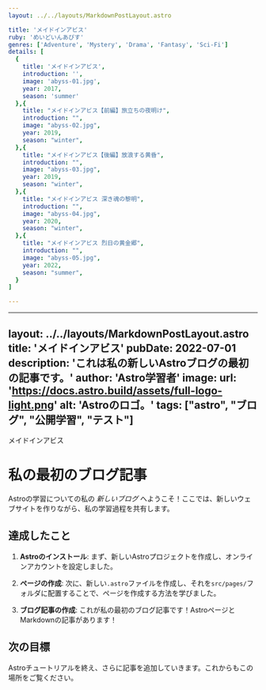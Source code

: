 ```yaml
---
layout: ../../layouts/MarkdownPostLayout.astro

title: 'メイドインアビス'
ruby: 'めいどいんあびす'
genres: ['Adventure', 'Mystery', 'Drama', 'Fantasy', 'Sci-Fi']
details: [
  {
    title: 'メイドインアビス',
    introduction: '',
    image: 'abyss-01.jpg',
    year: 2017,
    season: 'summer'
  },{
    title: "メイドインアビス【前編】旅立ちの夜明け",
    introduction: "",
    image: "abyss-02.jpg",
    year: 2019,
    season: "winter",
  },{
    title: "メイドインアビス【後編】放浪する黄昏",
    introduction: "",
    image: "abyss-03.jpg",
    year: 2019,
    season: "winter",
  },{
    title: "メイドインアビス 深き魂の黎明",
    introduction: "",
    image: "abyss-04.jpg",
    year: 2020,
    season: "winter",
  },{
    title: "メイドインアビス 烈日の黄金郷",
    introduction: "",
    image: "abyss-05.jpg",
    year: 2022,
    season: "summer",
  }
]

---
```


---
layout: ../../layouts/MarkdownPostLayout.astro
title: 'メイドインアビス'
pubDate: 2022-07-01
description: 'これは私の新しいAstroブログの最初の記事です。'
author: 'Astro学習者'
image:
    url: 'https://docs.astro.build/assets/full-logo-light.png'
    alt: 'Astroのロゴ。'
tags: ["astro", "ブログ", "公開学習", "テスト"]
---
メイドインアビス




# 私の最初のブログ記事

Astroの学習についての私の _新しいブログ_ へようこそ！ここでは、新しいウェブサイトを作りながら、私の学習過程を共有します。

## 達成したこと

1. **Astroのインストール**: まず、新しいAstroプロジェクトを作成し、オンラインアカウントを設定しました。

2. **ページの作成**: 次に、新しい`.astro`ファイルを作成し、それを`src/pages/`フォルダに配置することで、ページを作成する方法を学びました。

3. **ブログ記事の作成**: これが私の最初のブログ記事です！AstroページとMarkdownの記事があります！

## 次の目標

Astroチュートリアルを終え、さらに記事を追加していきます。これからもこの場所をご覧ください。